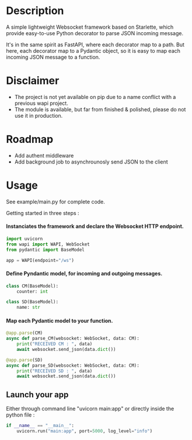# Description

A simple lightweight Websocket framework based on Starlette, which provide easy-to-use Python decorator to parse JSON incoming message.  

It's in the same spirit as FastAPI, where each decorator map to a path. But here, each decorator map to a Pydantic object, so it is easy to map each incoming JSON message to a function. 

# Disclaimer

 - The project is not yet available on pip due to a name conflict with a previous wapi project.
 - The module is available, but far from finished & polished, please do not use it in production.

# Roadmap 

- Add authent middleware
- Add background job to asynchrounosly send JSON to the client

# Usage 

See example/main.py for complete code.

Getting started in three steps :

#### Instanciates the framework and declare the Websocket HTTP endpoint.  

```python
import uvicorn
from wapi import WAPI, WebSocket
from pydantic import BaseModel

app = WAPI(endpoint="/ws")

```

#### Define Pyndantic model, for incoming and outgoing messages.

```python
class CM(BaseModel):
    counter: int

class SD(BaseModel):
    name: str
```

#### Map each Pydantic model to your function.

```python
@app.parse(CM)
async def parse_CM(websocket: WebSocket, data: CM):
    print("RECEIVED CM : ", data)
    await websocket.send_json(data.dict())

@app.parse(SD)
async def parse_SD(websocket: WebSocket, data: CM):
    print("RECEIVED SD : ", data)
    await websocket.send_json(data.dict())
```

## Launch your app

Either through command line "uvicorn main:app" or directly inside the python file :

```python
if __name__ == "__main__":
    uvicorn.run("main:app", port=5000, log_level="info")
```
